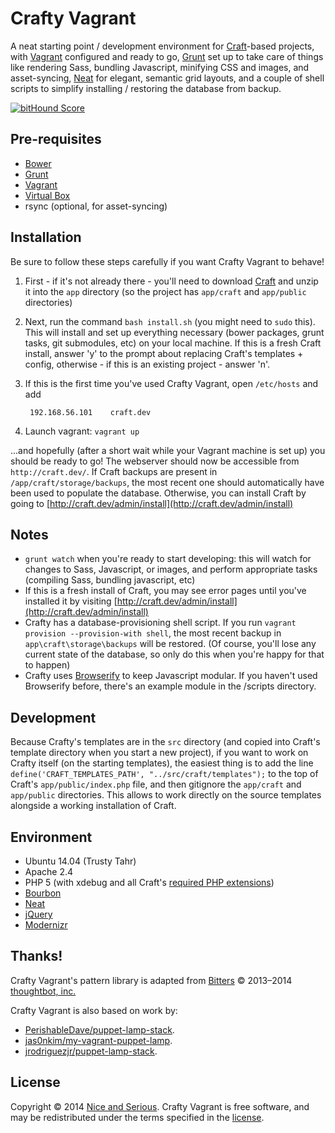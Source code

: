 # Crafty Vagrant

A neat starting point / development environment for [Craft](http://buildwithcraft.com/)-based projects, with [Vagrant](https://www.vagrantup.com/) configured and ready to go, [Grunt](http://gruntjs.com/) set up to take care of things like rendering Sass, bundling Javascript, minifying CSS and images, and asset-syncing, [Neat](http://neat.bourbon.io/) for elegant, semantic grid layouts, and a couple of shell scripts to simplify installing / restoring the database from backup.

[![bitHound Score](https://www.bithound.io/github/niceandserious/crafty-vagrant/badges/score.svg)](https://www.bithound.io/github/niceandserious/crafty-vagrant)

## Pre-requisites
* [Bower](http://bower.io/)
* [Grunt](http://gruntjs.com/)
* [Vagrant](http://www.vagrantup.com/)
* [Virtual Box](https://www.virtualbox.org/)
* rsync (optional, for asset-syncing)

## Installation

Be sure to follow these steps carefully if you want Crafty Vagrant to behave!

1. First - if it's not already there - you'll need to download [Craft](http://buildwithcraft.com/) and unzip it into the `app` directory (so the project has `app/craft` and `app/public` directories)

2. Next, run the command `bash install.sh` (you might need to `sudo` this). This will install and set up everything necessary (bower packages, grunt tasks, git submodules, etc) on your local machine. If this is a fresh Craft install, answer 'y' to the prompt about replacing Craft's templates + config, otherwise - if this is an existing project - answer 'n'.

3. If this is the first time you've used Crafty Vagrant, open `/etc/hosts` and add

	    192.168.56.101    craft.dev

4. Launch vagrant: `vagrant up`

...and hopefully (after a short wait while your Vagrant machine is set up) you should be ready to go! The webserver should now be accessible from `http://craft.dev/`. If Craft backups are present in `/app/craft/storage/backups`, the most recent one should automatically have been used to populate the database. Otherwise, you can install Craft by going to [http://craft.dev/admin/install](http://craft.dev/admin/install)

## Notes

* `grunt watch` when you're ready to start developing: this will watch for changes to Sass, Javascript, or images, and perform appropriate tasks (compiling Sass, bundling javascript, etc)
* If this is a fresh install of Craft, you may see error pages until you've installed it by visiting  [http://craft.dev/admin/install](http://craft.dev/admin/install)
* Crafty has a database-provisioning shell script. If you run `vagrant provision --provision-with shell`, the most recent backup in `app\craft\storage\backups` will be restored. (Of course, you'll lose any current state of the database, so only do this when you're happy for that to happen)
* Crafty uses [Browserify](http://browserify.org/) to keep Javascript modular. If you haven't used Browserify before, there's an example module in the /scripts directory.

## Development

Because Crafty's templates are in the `src` directory (and copied into Craft's template directory when you start a new project), if you want to work on Crafty itself (on the starting templates), the easiest thing is to add the line `define('CRAFT_TEMPLATES_PATH', "../src/craft/templates");` to the top of Craft's `app/public/index.php` file, and then gitignore the `app/craft` and `app/public` directories. This allows to work directly on the source templates alongside a working installation of Craft.

## Environment

* Ubuntu 14.04 (Trusty Tahr)
* Apache 2.4
* PHP 5 (with xdebug and all Craft's [required PHP extensions](http://buildwithcraft.com/docs/requirements#required-php-extensions))
* [Bourbon](http://bourbon.io/)
* [Neat](http://neat.bourbon.io/)
* [jQuery](http://jquery.com/)
* [Modernizr](http://modernizr.com/)

## Thanks!
Crafty Vagrant's pattern library is adapted from [Bitters](http://bitters.bourbon.io/) © 2013–2014 [thoughtbot, inc.](http://thoughtbot.com/)

Crafty Vagrant is also based on work by:
* [PerishableDave/puppet-lamp-stack](https://github.com/PerishableDave/puppet-lamp-stack).
* [jas0nkim/my-vagrant-puppet-lamp](https://github.com/jas0nkim/my-vagrant-puppet-lamp).
* [jrodriguezjr/puppet-lamp-stack](https://github.com/jrodriguezjr/puppet-lamp-stack).

## License

Copyright © 2014 [Nice and Serious](http://niceandserious.com/). Crafty Vagrant is free software, and may be redistributed under the terms specified in the [license](https://github.com/niceandserious/crafty-vagrant/blob/master/LICENSE.md).
